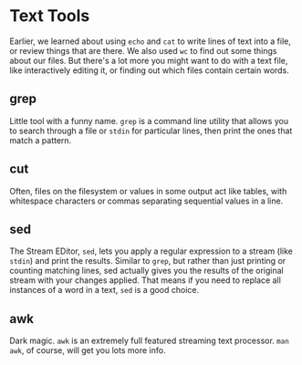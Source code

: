 # Text Tools

Earlier, we learned about using `echo` and `cat` to write lines of text into a file, or review things that are there. We also used `wc` to find out some things about our files. But there's a lot more you might want to do with a text file, like interactively editing it, or finding out which files contain certain words.

## grep

Little tool with a funny name. `grep` is a command line utility that allows you to search through a file or `stdin` for particular lines, then print the ones that match a pattern.

## cut

Often, files on the filesystem or values in some output act like tables, with whitespace characters or commas separating sequential values in a line.

## sed

The Stream EDitor, `sed`, lets you apply a regular expression to a stream (like `stdin`) and print the results. Similar to `grep`, but rather than just printing or counting matching lines, sed actually gives you the results of the original stream with your changes applied. That means if you need to replace all instances of a word in a text, `sed` is a good choice.

## awk

Dark magic. `awk` is an extremely full featured streaming text processor. `man awk`, of course, will get you lots more info.

